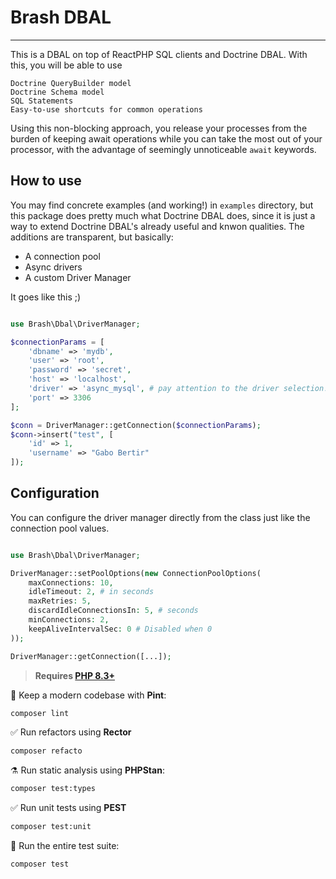 <!-- <p align="center">
    <img src="https://raw.githubusercontent.com/nunomaduro/skeleton-php/master/docs/example.png" height="300" alt="Skeleton Php">
    <p align="center">
        <a href="https://github.com/nunomaduro/skeleton-php/actions"><img alt="GitHub Workflow Status (master)" src="https://github.com/nunomaduro/skeleton-php/actions/workflows/tests.yml/badge.svg"></a>
        <a href="https://packagist.org/packages/nunomaduro/skeleton-php"><img alt="Total Downloads" src="https://img.shields.io/packagist/dt/nunomaduro/skeleton-php"></a>
        <a href="https://packagist.org/packages/nunomaduro/skeleton-php"><img alt="Latest Version" src="https://img.shields.io/packagist/v/nunomaduro/skeleton-php"></a>
        <a href="https://packagist.org/packages/nunomaduro/skeleton-php"><img alt="License" src="https://img.shields.io/packagist/l/nunomaduro/skeleton-php"></a>
    </p>
</p> -->

# Brash DBAL

---

This is a DBAL on top of ReactPHP SQL clients and Doctrine DBAL. With this, you will be able to use

    Doctrine QueryBuilder model
    Doctrine Schema model
    SQL Statements
    Easy-to-use shortcuts for common operations

Using this non-blocking approach, you release your processes from the burden of keeping await operations while you can take the most out of your processor, with the advantage of seemingly unnoticeable `await` keywords.

## How to use

You may find concrete examples (and working!) in `examples` directory, but this package does pretty much what Doctrine DBAL does, since it is just a way to extend Doctrine DBAL's already useful and knwon qualities. The additions are transparent, but basically:

- A connection pool
- Async drivers
- A custom Driver Manager

It goes like this ;)

```php

use Brash\Dbal\DriverManager;

$connectionParams = [
    'dbname' => 'mydb',
    'user' => 'root',
    'password' => 'secret',
    'host' => 'localhost',
    'driver' => 'async_mysql', # pay attention to the driver selection!
    'port' => 3306
];

$conn = DriverManager::getConnection($connectionParams);
$conn->insert("test", [
    'id' => 1,
    'username' => "Gabo Bertir"
]);

```

## Configuration

You can configure the driver manager directly from the class just like the connection pool values.

```php

use Brash\Dbal\DriverManager;

DriverManager::setPoolOptions(new ConnectionPoolOptions(
    maxConnections: 10,
    idleTimeout: 2, # in seconds
    maxRetries: 5,
    discardIdleConnectionsIn: 5, # seconds
    minConnections: 2,
    keepAliveIntervalSec: 0 # Disabled when 0
));

DriverManager::getConnection([...]);

```

> **Requires [PHP 8.3+](https://php.net/releases/)**

🧹 Keep a modern codebase with **Pint**:

```bash
composer lint
```

✅ Run refactors using **Rector**

```bash
composer refacto
```

⚗️ Run static analysis using **PHPStan**:

```bash
composer test:types
```

✅ Run unit tests using **PEST**

```bash
composer test:unit
```

🚀 Run the entire test suite:

```bash
composer test
```
